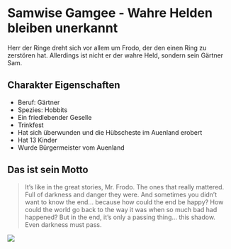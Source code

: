 # Samwise Gamgee - Wahre Helden bleiben unerkannt
Herr der Ringe dreht sich vor allem um Frodo, der den einen Ring zu zerstören hat. Allerdings ist nicht er der wahre Held, sondern sein Gärtner Sam.
## Charakter Eigenschaften
* Beruf: Gärtner
* Spezies: Hobbits
* Ein friedlebender Geselle
* Trinkfest
* Hat sich überwunden und die Hübscheste im Auenland erobert
* Hat 13 Kinder
* Wurde Bürgermeister vom Auenland
## Das ist sein Motto
>It’s like in the great stories, Mr. Frodo. The ones that really mattered. Full of darkness and danger they were. And sometimes you didn’t
>want to know the end… because how could the end be happy? How could the world go back to the way it was when so much bad had
>happened? But in the end, it’s only a passing thing… this shadow. Even darkness must pass.
<img src= "https://s3.xopic.de/openhpi-public/courses/7cZWaATaTjbQ4phWCr6tg3/rtfiles/4q6wOLeLWYMu5syPwPlVPR/85002346_267b8e5c6c_o.jpg"/>
